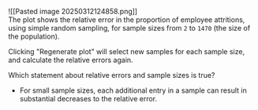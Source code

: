 ![[Pasted image 20250312124858.png]]\
The plot shows the relative error in the proportion of employee attritions, using simple random sampling, for sample sizes from `2` to `1470` (the size of the population).

Clicking "Regenerate plot" will select new samples for each sample size, and calculate the relative errors again.

Which statement about relative errors and sample sizes is true?
- For small sample sizes, each additional entry in a sample can result in substantial decreases to the relative error.